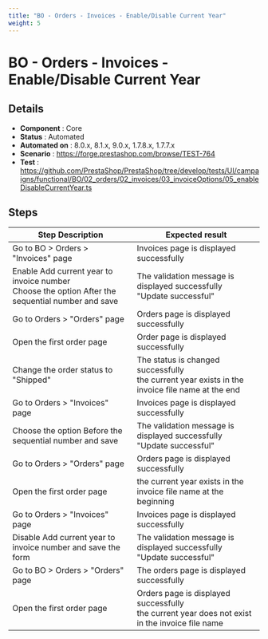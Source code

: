 ```yaml
---
title: "BO - Orders - Invoices - Enable/Disable Current Year"
weight: 5
---
```


# BO - Orders - Invoices - Enable/Disable Current Year
## Details
* **Component** : Core
* **Status** : Automated
* **Automated on** : 8.0.x, 8.1.x, 9.0.x, 1.7.8.x, 1.7.7.x
* **Scenario** : https://forge.prestashop.com/browse/TEST-764
* **Test** : https://github.com/PrestaShop/PrestaShop/tree/develop/tests/UI/campaigns/functional/BO/02_orders/02_invoices/03_invoiceOptions/05_enableDisableCurrentYear.ts

## Steps
| Step Description | Expected result |
| ----- | ----- |
| Go to BO > Orders > "Invoices" page | Invoices page is displayed successfully |
| Enable Add current year to invoice number<br>Choose the option After the sequential number and save | The validation message is displayed successfully<br>"Update successful" |
| Go to Orders > "Orders" page | Orders page is displayed successfully |
| Open the first order page | Order page is displayed successfully |
| Change the order status to "Shipped" | The status is changed successfully<br>the current year exists in the invoice file name at the end |
| Go to Orders > "Invoices" page | Invoices page is displayed successfully |
| Choose the option Before the sequential number and save | The validation message is displayed successfully<br>"Update successful" |
| Go to Orders > "Orders" page | Orders page is displayed successfully |
| Open the first order page | the current year exists in the invoice file name at the beginning |
| Go to Orders > "Invoices" page | Invoices page is displayed successfully |
| Disable Add current year to invoice number and save the form | The validation message is displayed successfully<br>"Update successful" |
| Go to BO > Orders > "Orders" page | The orders page is displayed successfully |
| Open the first order page | Orders page is displayed successfully<br>the current year does not exist in the invoice file name |
